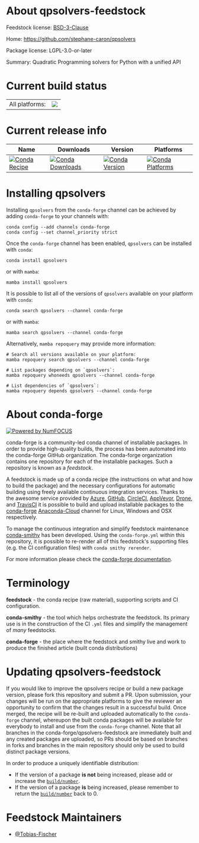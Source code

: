 About qpsolvers-feedstock
=========================

Feedstock license: [BSD-3-Clause](https://github.com/conda-forge/qpsolvers-feedstock/blob/main/LICENSE.txt)

Home: https://github.com/stephane-caron/qpsolvers

Package license: LGPL-3.0-or-later

Summary: Quadratic Programming solvers for Python with a unified API

Current build status
====================


<table><tr><td>All platforms:</td>
    <td>
      <a href="https://dev.azure.com/conda-forge/feedstock-builds/_build/latest?definitionId=12174&branchName=main">
        <img src="https://dev.azure.com/conda-forge/feedstock-builds/_apis/build/status/qpsolvers-feedstock?branchName=main">
      </a>
    </td>
  </tr>
</table>

Current release info
====================

| Name | Downloads | Version | Platforms |
| --- | --- | --- | --- |
| [![Conda Recipe](https://img.shields.io/badge/recipe-qpsolvers-green.svg)](https://anaconda.org/conda-forge/qpsolvers) | [![Conda Downloads](https://img.shields.io/conda/dn/conda-forge/qpsolvers.svg)](https://anaconda.org/conda-forge/qpsolvers) | [![Conda Version](https://img.shields.io/conda/vn/conda-forge/qpsolvers.svg)](https://anaconda.org/conda-forge/qpsolvers) | [![Conda Platforms](https://img.shields.io/conda/pn/conda-forge/qpsolvers.svg)](https://anaconda.org/conda-forge/qpsolvers) |

Installing qpsolvers
====================

Installing `qpsolvers` from the `conda-forge` channel can be achieved by adding `conda-forge` to your channels with:

```
conda config --add channels conda-forge
conda config --set channel_priority strict
```

Once the `conda-forge` channel has been enabled, `qpsolvers` can be installed with `conda`:

```
conda install qpsolvers
```

or with `mamba`:

```
mamba install qpsolvers
```

It is possible to list all of the versions of `qpsolvers` available on your platform with `conda`:

```
conda search qpsolvers --channel conda-forge
```

or with `mamba`:

```
mamba search qpsolvers --channel conda-forge
```

Alternatively, `mamba repoquery` may provide more information:

```
# Search all versions available on your platform:
mamba repoquery search qpsolvers --channel conda-forge

# List packages depending on `qpsolvers`:
mamba repoquery whoneeds qpsolvers --channel conda-forge

# List dependencies of `qpsolvers`:
mamba repoquery depends qpsolvers --channel conda-forge
```


About conda-forge
=================

[![Powered by
NumFOCUS](https://img.shields.io/badge/powered%20by-NumFOCUS-orange.svg?style=flat&colorA=E1523D&colorB=007D8A)](https://numfocus.org)

conda-forge is a community-led conda channel of installable packages.
In order to provide high-quality builds, the process has been automated into the
conda-forge GitHub organization. The conda-forge organization contains one repository
for each of the installable packages. Such a repository is known as a *feedstock*.

A feedstock is made up of a conda recipe (the instructions on what and how to build
the package) and the necessary configurations for automatic building using freely
available continuous integration services. Thanks to the awesome service provided by
[Azure](https://azure.microsoft.com/en-us/services/devops/), [GitHub](https://github.com/),
[CircleCI](https://circleci.com/), [AppVeyor](https://www.appveyor.com/),
[Drone](https://cloud.drone.io/welcome), and [TravisCI](https://travis-ci.com/)
it is possible to build and upload installable packages to the
[conda-forge](https://anaconda.org/conda-forge) [Anaconda-Cloud](https://anaconda.org/)
channel for Linux, Windows and OSX respectively.

To manage the continuous integration and simplify feedstock maintenance
[conda-smithy](https://github.com/conda-forge/conda-smithy) has been developed.
Using the ``conda-forge.yml`` within this repository, it is possible to re-render all of
this feedstock's supporting files (e.g. the CI configuration files) with ``conda smithy rerender``.

For more information please check the [conda-forge documentation](https://conda-forge.org/docs/).

Terminology
===========

**feedstock** - the conda recipe (raw material), supporting scripts and CI configuration.

**conda-smithy** - the tool which helps orchestrate the feedstock.
                   Its primary use is in the construction of the CI ``.yml`` files
                   and simplify the management of *many* feedstocks.

**conda-forge** - the place where the feedstock and smithy live and work to
                  produce the finished article (built conda distributions)


Updating qpsolvers-feedstock
============================

If you would like to improve the qpsolvers recipe or build a new
package version, please fork this repository and submit a PR. Upon submission,
your changes will be run on the appropriate platforms to give the reviewer an
opportunity to confirm that the changes result in a successful build. Once
merged, the recipe will be re-built and uploaded automatically to the
`conda-forge` channel, whereupon the built conda packages will be available for
everybody to install and use from the `conda-forge` channel.
Note that all branches in the conda-forge/qpsolvers-feedstock are
immediately built and any created packages are uploaded, so PRs should be based
on branches in forks and branches in the main repository should only be used to
build distinct package versions.

In order to produce a uniquely identifiable distribution:
 * If the version of a package **is not** being increased, please add or increase
   the [``build/number``](https://docs.conda.io/projects/conda-build/en/latest/resources/define-metadata.html#build-number-and-string).
 * If the version of a package **is** being increased, please remember to return
   the [``build/number``](https://docs.conda.io/projects/conda-build/en/latest/resources/define-metadata.html#build-number-and-string)
   back to 0.

Feedstock Maintainers
=====================

* [@Tobias-Fischer](https://github.com/Tobias-Fischer/)

